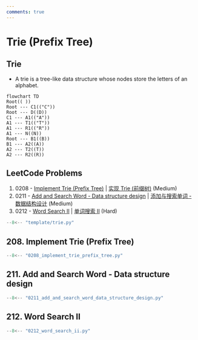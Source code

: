 ```yaml
---
comments: true
---
```


# Trie (Prefix Tree)

## Trie

-   A trie is a tree-like data structure whose nodes store the letters of an alphabet.

```mermaid
flowchart TD
Root(( ))
Root --- C1(("C"))
Root --- D((D))
C1 --- A1(("A"))
A1 --- T1(("T"))
A1 --- R1(("R"))
A1 --- N((N))
Root --- B1((B))
B1 --- A2((A))
A2 --- T2((T))
A2 --- R2((R))
```

## LeetCode Problems

1. 0208 - [Implement Trie (Prefix Tree)](https://leetcode.com/problems/implement-trie-prefix-tree/) | [实现 Trie (前缀树)](https://leetcode.cn/problems/implement-trie-prefix-tree/) (Medium)
2. 0211 - [Add and Search Word - Data structure design](https://leetcode.com/problems/add-and-search-word-data-structure-design/) | [添加与搜索单词 - 数据结构设计](https://leetcode.cn/problems/add-and-search-word-data-structure-design/) (Medium)
3. 0212 - [Word Search II](https://leetcode.com/problems/word-search-ii/) | [单词搜索 II](https://leetcode.cn/problems/word-search-ii/) (Hard)

```python
--8<-- "template/trie.py"
```

## 208. Implement Trie (Prefix Tree)

```python
--8<-- "0208_implement_trie_prefix_tree.py"
```

## 211. Add and Search Word - Data structure design

```python
--8<-- "0211_add_and_search_word_data_structure_design.py"
```

## 212. Word Search II

```python
--8<-- "0212_word_search_ii.py"
```
